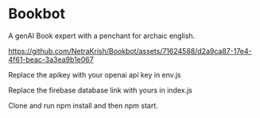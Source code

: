 # Bookbot
A genAI Book expert with a penchant for archaic english. 



https://github.com/NetraKrish/Bookbot/assets/71624588/d2a9ca87-17e4-4f61-beac-3a3ea9b1e067


Replace the apikey with your openai api key in env.js

Replace the firebase database link with yours in index.js

Clone and run npm install and then npm start.

